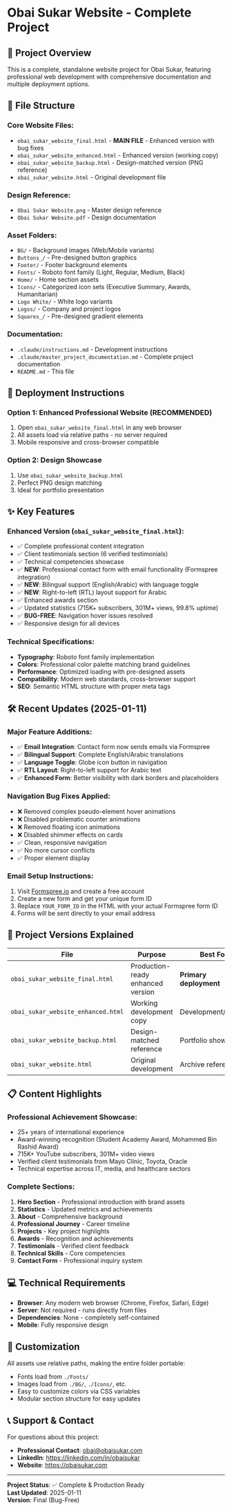 # Obai Sukar Website - Complete Project

## 📁 Project Overview

This is a complete, standalone website project for Obai Sukar, featuring professional web development with comprehensive documentation and multiple deployment options.

## 🌟 File Structure

### **Core Website Files:**
- `obai_sukar_website_final.html` - **MAIN FILE** - Enhanced version with bug fixes
- `obai_sukar_website_enhanced.html` - Enhanced version (working copy)
- `obai_sukar_website_backup.html` - Design-matched version (PNG reference)
- `obai_sukar_website.html` - Original development file

### **Design Reference:**
- `Obai Sukar Website.png` - Master design reference
- `Obai Sukar Website.pdf` - Design documentation

### **Asset Folders:**
- `BG/` - Background images (Web/Mobile variants)
- `Buttons_/` - Pre-designed button graphics
- `Footer/` - Footer background elements
- `Fonts/` - Roboto font family (Light, Regular, Medium, Black)
- `Home/` - Home section assets
- `Icons/` - Categorized icon sets (Executive Summary, Awards, Humanitarian)
- `Logo White/` - White logo variants
- `Logos/` - Company and project logos
- `Squares_/` - Pre-designed gradient elements

### **Documentation:**
- `.claude/instructions.md` - Development instructions
- `.claude/master_project_documentation.md` - Complete project documentation
- `README.md` - This file

## 🚀 Deployment Instructions

### **Option 1: Enhanced Professional Website (RECOMMENDED)**
1. Open `obai_sukar_website_final.html` in any web browser
2. All assets load via relative paths - no server required
3. Mobile responsive and cross-browser compatible

### **Option 2: Design Showcase**
1. Use `obai_sukar_website_backup.html`
2. Perfect PNG design matching
3. Ideal for portfolio presentation

## ✨ Key Features

### **Enhanced Version** (`obai_sukar_website_final.html`):
- ✅ Complete professional content integration
- ✅ Client testimonials section (6 verified testimonials)
- ✅ Technical competencies showcase
- ✅ **NEW**: Professional contact form with email functionality (Formspree integration)
- ✅ **NEW**: Bilingual support (English/Arabic) with language toggle
- ✅ **NEW**: Right-to-left (RTL) layout support for Arabic
- ✅ Enhanced awards section
- ✅ Updated statistics (715K+ subscribers, 301M+ views, 99.8% uptime)
- ✅ **BUG-FREE**: Navigation hover issues resolved
- ✅ Responsive design for all devices

### **Technical Specifications:**
- **Typography**: Roboto font family implementation
- **Colors**: Professional color palette matching brand guidelines
- **Performance**: Optimized loading with pre-designed assets
- **Compatibility**: Modern web standards, cross-browser support
- **SEO**: Semantic HTML structure with proper meta tags

## 🛠️ Recent Updates (2025-01-11)

### **Major Feature Additions:**
- ✅ **Email Integration**: Contact form now sends emails via Formspree
- ✅ **Bilingual Support**: Complete English/Arabic translations
- ✅ **Language Toggle**: Globe icon button in navigation 
- ✅ **RTL Layout**: Right-to-left support for Arabic text
- ✅ **Enhanced Form**: Better visibility with dark borders and placeholders

### **Navigation Bug Fixes Applied:**
- ❌ Removed complex pseudo-element hover animations
- ❌ Disabled problematic counter animations
- ❌ Removed floating icon animations
- ❌ Disabled shimmer effects on cards
- ✅ Clean, responsive navigation
- ✅ No more cursor conflicts
- ✅ Proper element display

### **Email Setup Instructions:**
1. Visit [Formspree.io](https://formspree.io) and create a free account
2. Create a new form and get your unique form ID
3. Replace `YOUR_FORM_ID` in the HTML with your actual Formspree form ID
4. Forms will be sent directly to your email address

## 🎯 Project Versions Explained

| File | Purpose | Best For |
|------|---------|----------|
| `obai_sukar_website_final.html` | Production-ready enhanced version | **Primary deployment** |
| `obai_sukar_website_enhanced.html` | Working development copy | Development/testing |
| `obai_sukar_website_backup.html` | Design-matched reference | Portfolio showcase |
| `obai_sukar_website.html` | Original development | Archive reference |

## 📋 Content Highlights

### **Professional Achievement Showcase:**
- 25+ years of international experience
- Award-winning recognition (Student Academy Award, Mohammed Bin Rashid Award)
- 715K+ YouTube subscribers, 301M+ video views
- Verified client testimonials from Mayo Clinic, Toyota, Oracle
- Technical expertise across IT, media, and healthcare sectors

### **Complete Sections:**
1. **Hero Section** - Professional introduction with brand assets
2. **Statistics** - Updated metrics and achievements
3. **About** - Comprehensive background
4. **Professional Journey** - Career timeline
5. **Projects** - Key project highlights
6. **Awards** - Recognition and achievements
7. **Testimonials** - Verified client feedback
8. **Technical Skills** - Core competencies
9. **Contact Form** - Professional inquiry system

## 💻 Technical Requirements

- **Browser**: Any modern web browser (Chrome, Firefox, Safari, Edge)
- **Server**: Not required - runs directly from files
- **Dependencies**: None - completely self-contained
- **Mobile**: Fully responsive design

## 🔧 Customization

All assets use relative paths, making the entire folder portable:
- Fonts load from `./Fonts/`
- Images load from `./BG/`, `./Icons/`, etc.
- Easy to customize colors via CSS variables
- Modular section structure for easy updates

## 📞 Support & Contact

For questions about this project:
- **Professional Contact**: obai@obaisukar.com
- **LinkedIn**: https://linkedin.com/in/obaisukar
- **Website**: https://obaisukar.com

---

**Project Status**: ✅ Complete & Production Ready  
**Last Updated**: 2025-01-11  
**Version**: Final (Bug-Free)